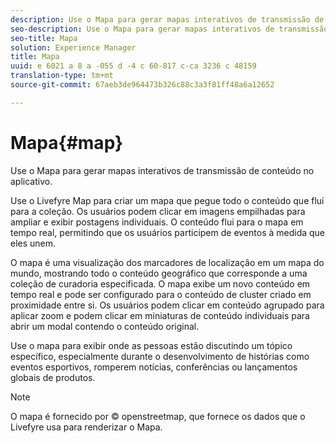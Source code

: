 ```yaml
---
description: Use o Mapa para gerar mapas interativos de transmissão de conteúdo no aplicativo.
seo-description: Use o Mapa para gerar mapas interativos de transmissão de conteúdo no aplicativo.
seo-title: Mapa
solution: Experience Manager
title: Mapa
uuid: e 6021 a 8 a -055 d -4 c 60-817 c-ca 3236 c 48159
translation-type: tm+mt
source-git-commit: 67aeb3de964473b326c88c3a3f81ff48a6a12652

---
```



# Mapa{#map}

Use o Mapa para gerar mapas interativos de transmissão de conteúdo no aplicativo.

Use o Livefyre Map para criar um mapa que pegue todo o conteúdo que flui para a coleção. Os usuários podem clicar em imagens empilhadas para ampliar e exibir postagens individuais. O conteúdo flui para o mapa em tempo real, permitindo que os usuários participem de eventos à medida que eles unem.

O mapa é uma visualização dos marcadores de localização em um mapa do mundo, mostrando todo o conteúdo geográfico que corresponde a uma coleção de curadoria especificada. O mapa exibe um novo conteúdo em tempo real e pode ser configurado para o conteúdo de cluster criado em proximidade entre si. Os usuários podem clicar em conteúdo agrupado para aplicar zoom e podem clicar em miniaturas de conteúdo individuais para abrir um modal contendo o conteúdo original.

Use o mapa para exibir onde as pessoas estão discutindo um tópico específico, especialmente durante o desenvolvimento de histórias como eventos esportivos, romperem notícias, conferências ou lançamentos globais de produtos.

>[!NOTE]
>
>O mapa é fornecido por © openstreetmap, que fornece os dados que o Livefyre usa para renderizar o Mapa.

